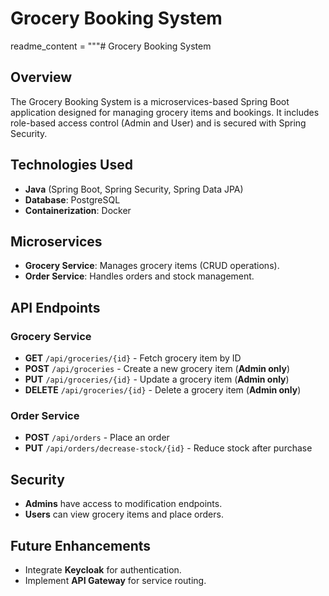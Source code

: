 # Grocery Booking System

readme_content = """# Grocery Booking System

## Overview
The Grocery Booking System is a microservices-based Spring Boot application designed for managing grocery items and bookings. It includes role-based access control (Admin and User) and is secured with Spring Security.

## Technologies Used
- **Java** (Spring Boot, Spring Security, Spring Data JPA)
- **Database**: PostgreSQL
- **Containerization**: Docker

## Microservices
- **Grocery Service**: Manages grocery items (CRUD operations).
- **Order Service**: Handles orders and stock management.

## API Endpoints

### Grocery Service
- **GET** `/api/groceries/{id}` - Fetch grocery item by ID
- **POST** `/api/groceries` - Create a new grocery item (**Admin only**)
- **PUT** `/api/groceries/{id}` - Update a grocery item (**Admin only**)
- **DELETE** `/api/groceries/{id}` - Delete a grocery item (**Admin only**)

### Order Service
- **POST** `/api/orders` - Place an order
- **PUT** `/api/orders/decrease-stock/{id}` - Reduce stock after purchase

## Security
- **Admins** have access to modification endpoints.
- **Users** can view grocery items and place orders.

## Future Enhancements
- Integrate **Keycloak** for authentication.
- Implement **API Gateway** for service routing.

